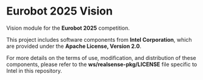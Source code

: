 # Eurobot 2025 Vision

Vision module for the **Eurobot 2025** competition.




This project includes software components from **Intel Corporation**, which are provided under the **Apache License, Version 2.0**.

For more details on the terms of use, modification, and distribution of these components, please refer to the **ws/realsense-pkg/LICENSE** file specific to Intel in this repository.
